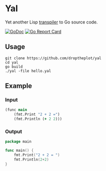 # Yal

Yet another Lisp [transpiler](https://en.wikipedia.org/wiki/Source-to-source_compiler) to Go source code.

[![GoDoc](https://godoc.org/github.com/droptheplot/yal?status.svg)](https://godoc.org/github.com/droptheplot/yal)
[![Go Report Card](https://goreportcard.com/badge/github.com/droptheplot/yal)](https://goreportcard.com/report/github.com/droptheplot/yal)

## Usage

```shell
git clone https://github.com/droptheplot/yal
cd yal
go build
./yal -file hello.yal
```

## Example

### Input

```clojure
(func main
    (fmt.Print "2 + 2 =")
    (fmt.Println (+ 2 2)))
```

### Output

```go
package main

func main() {
    fmt.Print("2 + 2 = ")
    fmt.Println(2+2)
}
```
